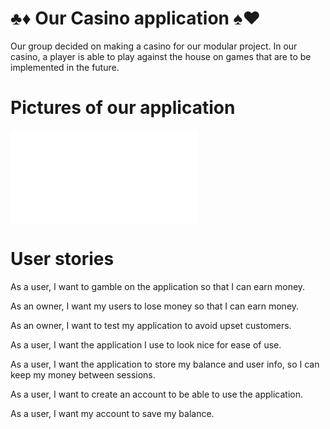 # ♣♦ Our Casino application ♠♥

Our group decided on making a casino for our modular project. In our casino, a player is able to play against the house on games that are to be implemented in the future.


# Pictures of our application

![Pictures of our application can be found in the UI readme](casino/ui/src/main/java/ui/README.md)
 


# User stories

As a user, I want to gamble on the application so that I can earn money.

As an owner, I want my users to lose money so that I can earn money.

As an owner, I want to test my application to avoid upset customers.

As a user, I want the application I use to look nice for ease of use.

As a user, I want the application to store my balance and user info, so I can keep my money between sessions. 

As a user, I want to create an account to be able to use the application.

As a user, I want my account to save my balance.

